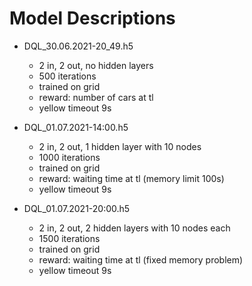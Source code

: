 
# Model Descriptions

- DQL_30.06.2021-20_49.h5
  + 2 in, 2 out, no hidden layers
  + 500 iterations
  + trained on grid
  + reward: number of cars at tl  
  + yellow timeout 9s  


- DQL_01.07.2021-14:00.h5
  + 2 in, 2 out, 1 hidden layer with 10 nodes
  + 1000 iterations
  + trained on grid
  + reward: waiting time at tl (memory limit 100s)
  + yellow timeout 9s
    

- DQL_01.07.2021-20:00.h5
  + 2 in, 2 out, 2 hidden layers with 10 nodes each
  + 1500 iterations
  + trained on grid
  + reward: waiting time at tl (fixed memory problem)
  + yellow timeout 9s

